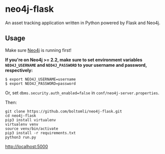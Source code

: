 # neo4j-flask
An asset tracking application written in Python powered by Flask and Neo4j.

## Usage

Make sure [Neo4j](http://neo4j.com/download/other-releases/) is running first!

**If you're on Neo4j >= 2.2, make sure to set environment variables `NEO4J_USERNAME` and `NEO4J_PASSWORD`
to your username and password, respectively:**

```
$ export NEO4J_USERNAME=username
$ export NEO4J_PASSWORD=password
```

Or, set `dbms.security.auth_enabled=false` in `conf/neo4j-server.properties`.

Then:

```
git clone https://github.com/boltomli/neo4j-flask.git
cd neo4j-flask
pip3 install virtualenv
virtualenv venv
source venv/bin/activate
pip3 install -r requirements.txt
python3 run.py
```

[http://localhost:5000](http://localhost:5000)
